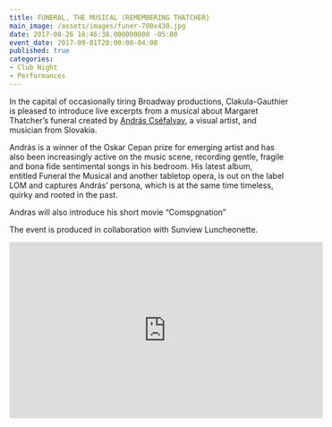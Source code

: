 ```yaml
---
title: FUNERAL, THE MUSICAL (REMEMBERING THATCHER)
main_image: /assets/images/funer-700x430.jpg
date: 2017-08-26 16:46:38.000000000 -05:00
event_date: 2017-09-01T20:00:00-04:00
published: true
categories:
- Club Night
- Performances
---
```


<p>In the capital of occasionally tiring Broadway productions, Clakula-Gauthier is pleased to introduce live excerpts from a musical about Margaret Thatcher’s funeral created by <a href="http://www.andrascsefalvay.com/">András Cséfalvay</a>, a visual artist, and musician from Slovakia.</p>
<p>András is a winner of the Oskar Cepan prize for emerging artist and has also been increasingly active on the music scene, recording gentle, fragile and bona fide sentimental songs in his bedroom. His latest album, entitled Funeral the Musical and another tabletop opera, is out on the label LOM and captures András’ persona, which is at the same time timeless, quirky and rooted in the past.</p>
<p>Andras will also introduce his short movie “Comspgnation”</p>
<p>The event is produced in collaboration with Sunview Luncheonette.</p>
<p><iframe width="560" height="315" src="https://www.youtube.com/embed/Tsf78RxGIXU" frameborder="0" allowfullscreen></iframe></p>
